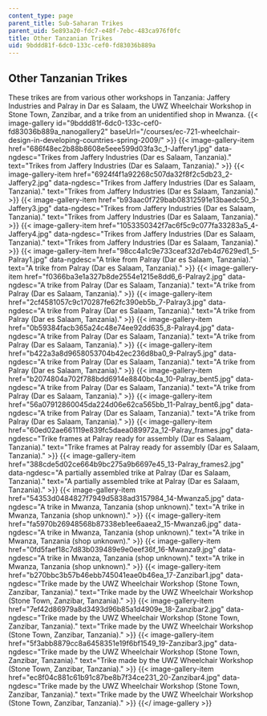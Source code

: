 ```yaml
---
content_type: page
parent_title: Sub-Saharan Trikes
parent_uid: 5e893a20-fdc7-e48f-7ebc-483ca976f0fc
title: Other Tanzanian Trikes
uid: 9bddd81f-6dc0-133c-cef0-fd83036b889a
---
```


Other Tanzanian Trikes
----------------------

These trikes are from various other workshops in Tanzania: Jaffery Industries and Palray in Dar es Salaam, the UWZ Wheelchair Workshop in Stone Town, Zanzibar, and a trike from an unidentified shop in Mwanza.
{{< image-gallery id="9bddd81f-6dc0-133c-cef0-fd83036b889a_nanogallery2" baseUrl="/courses/ec-721-wheelchair-design-in-developing-countries-spring-2009/" >}}
{{< image-gallery-item href="686f48ec2b88b8608e5eee599d03fa3c_1-Jaffery1.jpg" data-ngdesc="Trikes from Jaffery Industries (Dar es Salaam, Tanzania)." text="Trikes from Jaffery Industries (Dar es Salaam, Tanzania)." >}}
{{< image-gallery-item href="6924f4f1a92268c507da32f8f2c5db23_2-Jaffery2.jpg" data-ngdesc="Trikes from Jaffery Industries (Dar es Salaam, Tanzania)." text="Trikes from Jaffery Industries (Dar es Salaam, Tanzania)." >}}
{{< image-gallery-item href="b93aac0f729bab08312591e13baedc50_3-Jaffery3.jpg" data-ngdesc="Trikes from Jaffery Industries (Dar es Salaam, Tanzania)." text="Trikes from Jaffery Industries (Dar es Salaam, Tanzania)." >}}
{{< image-gallery-item href="1053350342f7ac6f5c9c077fa33283a5_4-Jaffery4.jpg" data-ngdesc="Trikes from Jaffery Industries (Dar es Salaam, Tanzania)." text="Trikes from Jaffery Industries (Dar es Salaam, Tanzania)." >}}
{{< image-gallery-item href="98cc4a1c9e733ceaf32d7eb4d7629ed1_5-Palray1.jpg" data-ngdesc="A trike from Palray (Dar es Salaam, Tanzania)." text="A trike from Palray (Dar es Salaam, Tanzania)." >}}
{{< image-gallery-item href="f0366ba3e1a327b8de2554e1215e8dd6_6-Palray2.jpg" data-ngdesc="A trike from Palray (Dar es Salaam, Tanzania)." text="A trike from Palray (Dar es Salaam, Tanzania)." >}}
{{< image-gallery-item href="2cf4581057c9c170287fe62fc390eb5b_7-Palray3.jpg" data-ngdesc="A trike from Palray (Dar es Salaam, Tanzania)." text="A trike from Palray (Dar es Salaam, Tanzania)." >}}
{{< image-gallery-item href="0b59384facb365a24c48e74ee92dd635_8-Palray4.jpg" data-ngdesc="A trike from Palray (Dar es Salaam, Tanzania)." text="A trike from Palray (Dar es Salaam, Tanzania)." >}}
{{< image-gallery-item href="b422a3a8d9658053704b42ec236d8ba0_9-Palray5.jpg" data-ngdesc="A trike from Palray (Dar es Salaam, Tanzania)." text="A trike from Palray (Dar es Salaam, Tanzania)." >}}
{{< image-gallery-item href="b2074804a702f788bdd6914e8840bc4a_10-Palray_bent5.jpg" data-ngdesc="A trike from Palray (Dar es Salaam, Tanzania)." text="A trike from Palray (Dar es Salaam, Tanzania)." >}}
{{< image-gallery-item href="56a07912860045da224d06e62ca565bb_11-Palray_bent6.jpg" data-ngdesc="A trike from Palray (Dar es Salaam, Tanzania)." text="A trike from Palray (Dar es Salaam, Tanzania)." >}}
{{< image-gallery-item href="60ed02ae661119e839fc5daea089972a_12-Palray_frames.jpg" data-ngdesc="Trike frames at Palray ready for assembly (Dar es Salaam, Tanzania)." text="Trike frames at Palray ready for assembly (Dar es Salaam, Tanzania)." >}}
{{< image-gallery-item href="388cde5d02ce664b9bc275a9b6697e45_13-Palray_frames2.jpg" data-ngdesc="A partially assembled trike at Palray (Dar es Salaam, Tanzania)." text="A partially assembled trike at Palray (Dar es Salaam, Tanzania)." >}}
{{< image-gallery-item href="54353d0484827f7949d5838ad3157984_14-Mwanza5.jpg" data-ngdesc="A trike in Mwanza, Tanzania (shop unknown)." text="A trike in Mwanza, Tanzania (shop unknown)." >}}
{{< image-gallery-item href="fa5970b26948568b87338eb1ee6aaea2_15-Mwanza6.jpg" data-ngdesc="A trike in Mwanza, Tanzania (shop unknown)." text="A trike in Mwanza, Tanzania (shop unknown)." >}}
{{< image-gallery-item href="0fd5faef18c7d83b039489e9e0eef36f_16-Mwanza9.jpg" data-ngdesc="A trike in Mwanza, Tanzania (shop unknown)." text="A trike in Mwanza, Tanzania (shop unknown)." >}}
{{< image-gallery-item href="b270bbc3b57b46ebb745041eae0b46ea_17-Zanzibar1.jpg" data-ngdesc="Trike made by the UWZ Wheelchair Workshop (Stone Town, Zanzibar, Tanzania)." text="Trike made by the UWZ Wheelchair Workshop (Stone Town, Zanzibar, Tanzania)." >}}
{{< image-gallery-item href="7ef42d86979a8d3493d96b85a1d4909e_18-Zanzibar2.jpg" data-ngdesc="Trike made by the UWZ Wheelchair Workshop (Stone Town, Zanzibar, Tanzania)." text="Trike made by the UWZ Wheelchair Workshop (Stone Town, Zanzibar, Tanzania)." >}}
{{< image-gallery-item href="5f3abb8879cc8a6458351e19f6bf1549_19-Zanzibar3.jpg" data-ngdesc="Trike made by the UWZ Wheelchair Workshop (Stone Town, Zanzibar, Tanzania)." text="Trike made by the UWZ Wheelchair Workshop (Stone Town, Zanzibar, Tanzania)." >}}
{{< image-gallery-item href="ec8f04c881c61b91c87be8b7f34ce231_20-Zanzibar4.jpg" data-ngdesc="Trike made by the UWZ Wheelchair Workshop (Stone Town, Zanzibar, Tanzania)." text="Trike made by the UWZ Wheelchair Workshop (Stone Town, Zanzibar, Tanzania)." >}}
{{</ image-gallery >}}